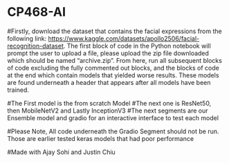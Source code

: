# CP468-AI

#Firstly, download the dataset that contains the facial expressions from the following link: https://www.kaggle.com/datasets/apollo2506/facial-recognition-dataset. The first block of code in the Python notebook will prompt the user to upload a file, please upload the zip file downloaded which should be named “archive.zip”. From here, run all subsequent blocks of code excluding the fully commented out blocks, and the blocks of code at the end which contain models that yielded worse results. These models are found underneath a header that appears after all models have been trained. 

#The First model is the from scratch Model
#The next one is ResNet50, then MobileNetV2 and Lastly InceptionV3
#The next segments are our Ensemble model and gradio for an interactive interface to test each model

#Please Note, All code underneath the Gradio Segment should not be run. Those are earlier tested keras models that had poor performance

#Made with Ajay Sohi and Justin Chiu

